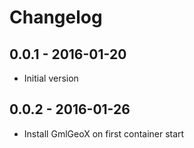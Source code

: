 # Changelog

## 0.0.1 - 2016-01-20

- Initial version

## 0.0.2 - 2016-01-26

- Install GmlGeoX on first container start
